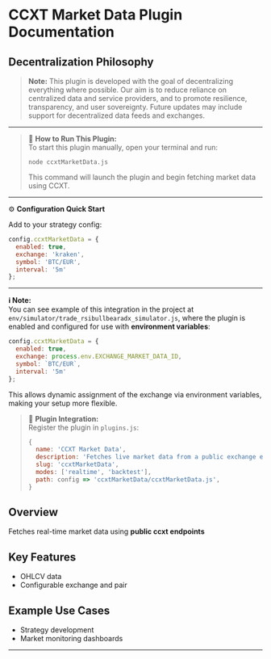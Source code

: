 # CCXT Market Data Plugin Documentation

## Decentralization Philosophy

> **Note:** This plugin is developed with the goal of decentralizing everything where possible. Our aim is to reduce reliance on centralized data and service providers, and to promote resilience, transparency, and user sovereignty. Future updates may include support for decentralized data feeds and exchanges.

---

> 🚀 **How to Run This Plugin:**  
> To start this plugin manually, open your terminal and run:  
>
> ```
> node ccxtMarketData.js
> ```
>
> This command will launch the plugin and begin fetching market data using CCXT.

---

⚙️ **Configuration Quick Start**

Add to your strategy config:

```js
config.ccxtMarketData = {
  enabled: true,
  exchange: 'kraken',
  symbol: 'BTC/EUR',
  interval: '5m'
};
```

---

**ℹ️ Note:**  
You can see example of this integration in the project at  
`env/simulator/trade_rsibullbearadx_simulator.js`, where the plugin is enabled and configured for use with **environment variables**:

```js
config.ccxtMarketData = {
  enabled: true,
  exchange: process.env.EXCHANGE_MARKET_DATA_ID,
  symbol: `BTC/EUR`,
  interval: '5m'
};
```
This allows dynamic assignment of the exchange via environment variables, making your setup more flexible.

>
> 🧩 **Plugin Integration:**  
> Register the plugin in `plugins.js`:
>
> ```js
> {
>   name: 'CCXT Market Data',
>   description: 'Fetches live market data from a public exchange endpoint',
>   slug: 'ccxtMarketData',
>   modes: ['realtime', 'backtest'],
>   path: config => 'ccxtMarketData/ccxtMarketData.js',
> }
> ```

## Overview

Fetches real-time market data using **public ccxt endpoints**

## Key Features

- OHLCV data
- Configurable exchange and pair

## Example Use Cases

- Strategy development
- Market monitoring dashboards

---
